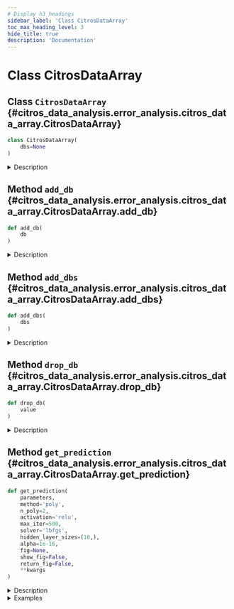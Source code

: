 ```yaml
---
# Display h3 headings
sidebar_label: 'Class CitrosDataArray'
toc_max_heading_level: 3
hide_title: true
description: 'Documentation'
---
```


# Class CitrosDataArray







    
## Class `CitrosDataArray` {#citros_data_analysis.error_analysis.citros_data_array.CitrosDataArray}





```python
class CitrosDataArray(
    dbs=None
)
```


<details>
  <summary>Description</summary>

Store CitrosData objects in a "dbs" attribute for regression analysis.

#### Parameters

Name|Type|Description
--|--|--
|**```dbs```**|**list**|list of CitrosData objects

</details>









    
## Method `add_db` {#citros_data_analysis.error_analysis.citros_data_array.CitrosDataArray.add_db}




```python
def add_db(
    db
)
```


<details>
  <summary>Description</summary>

Add one CitrosData object to CitrosDataArray.

#### Parameters

Name|Type|Description
--|--|--
|**```db```**|**[CitrosData](citros_data.md#citros_data_analysis.error_analysis.citros_data.CitrosData "citros_data_analysis.error_analysis.citros_data.CitrosData")**|CitrosData object to add to storage.

</details>


    
## Method `add_dbs` {#citros_data_analysis.error_analysis.citros_data_array.CitrosDataArray.add_dbs}




```python
def add_dbs(
    dbs
)
```


<details>
  <summary>Description</summary>

Add list of CitrosData objects to CitrosDataArray.

#### Parameters

Name|Type|Description
--|--|--
|**```dbs```**|**list**|list of CitrosData objects to add to storage.

</details>


    
## Method `drop_db` {#citros_data_analysis.error_analysis.citros_data_array.CitrosDataArray.drop_db}




```python
def drop_db(
    value
)
```


<details>
  <summary>Description</summary>

Remove CitrosData object from CitrosDataArray.

If **value** is an int, then removes by index, 
if **value** is a CitrosData object, then removes it if it exists in CitrosDataArray.

#### Parameters

Name|Type|Description
--|--|--
|**```value```**|**int** or **[CitrosData](citros_data.md#citros_data_analysis.error_analysis.citros_data.CitrosData "citros_data_analysis.error_analysis.citros_data.CitrosData")**|Object or index of object to remove.

</details>


    
## Method `get_prediction` {#citros_data_analysis.error_analysis.citros_data_array.CitrosDataArray.get_prediction}




```python
def get_prediction(
    parameters,
    method='poly',
    n_poly=2,
    activation='relu',
    max_iter=500,
    solver='lbfgs',
    hidden_layer_sizes=(10,),
    alpha=1e-16,
    fig=None,
    show_fig=False,
    return_fig=False,
    **kwargs
)
```


<details>
  <summary>Description</summary>

Show the predictions based on the results of the regression solution, neural net or gaussian mixture model.

#### Parameters

Name|Type|Description
--|--|--
|**```parameters```**|**dict**|Names of the independent parameters and their values to calculate the prediction.
|**```method```**|**str** or **list** of **str**, default `'poly'`|      &#8226; 'poly' - the polynomial regression.<br />      &#8226; 'neural_net' - the solution is finding based on [sklearn.neural_network.MLPRegressor](https://scikit-learn.org/stable/modules/generated/sklearn.neural_network.MLPRegressor.html).<br />      &#8226; 'gmm' - the gaussian mixture model is built and used for the prediction.
|**```n_poly```**|**int**, default **2**|Only used if **method** = 'poly'.<br />    The highest degree of the polynomial (1 for linear, 2 for quadratic, etc).
|**```activation```**|`{'relu', 'identity', 'logistic'` or `'tanh'}`, default `'relu'`|Only used if **method** = 'neural_net'.<br />    Activation function for the hidden layer, see sklearn.neural_network.MLPRegressor
|**```max_iter```**|**int**, default **500**|Only used if **method** = 'neural_net'.<br />    Maximum number of iterations.
|**```solver```**|`{'lbfgs', 'sgd', 'adam'}`, default `'lbfgs'`|Only used if **method** = 'neural_net'.<br />    The solver for weight optimization.
|**```hidden_layer_sizes```**|`array-like` of `shape(n_layers - 2,)`, default=**(10,)**|Only used if **method** = 'neural_net'.<br />    The ith element represents the number of neurons in the ith hidden layer.
|**```alpha```**|**float**, default `1e-16`|Only used if **method** = 'gmm'.<br />    Value of the covariance element of parameters.
|**```fig```**|**matplotlib.figure.Figure**, optional|figure to plot on. If None, then the new one is created.
|**```show_fig```**|**bool**, default **True**|If the figure will be shown.
|**```return_fig```**|**bool**, default **False**|If True, the figure and ax (or list of ax) will be returned.
#### Other Parameters

Name|Type|Description
--|--|--
|**```kwargs```**|**dict**, optional|Other keyword arguments for **method** = 'neural_net', see [sklearn.neural_network.MLPRegressor](https://scikit-learn.org/stable/modules/generated/sklearn.neural_network.MLPRegressor.html).
#### Returns

Name|Type|Description
--|--|--
|**```result```**|**pandas.DataFrame**|Predicted table
|**```fig```**|**matplotlib.figure.Figure**|if **return_fig** set to True
|**```ax```**|**matplotlib.axes.Axes** or **list** of **matplotlib.axes.Axes**|if **return_fig** set to True

</details>
<details>
  <summary>Examples</summary>

Create CitrosDataArray object:

```python
>>> db_array = analysis.CitrosDataArray()
```


Let's assume that for the topic 'A' there are simulations for the four different values of the some parameter 't', 
that is written in json-data column 'data.t'. To get list of the 'data.t' parameters get_unique_values() 
method may be used:

```python
>>> list_t = citros.topic('A').get_unique_values('data.t')
>>> print(list_t)
[-1.5, 0, 2.5, 4]
```


Let's find prediction for the values of the 'data.x.x_1' json-column for the case when 'data.t' equals 1.
Query data for each of these parameter values, set it as parameter, assign indexes over 'data.time' axis to set
correspondence between different simulations and pass the result to CitrosDataArray that we created:

```python
>>> for t in list_t:
...     #query data
...     df = citros.topic('A')\
...                .set_filter({'data.t': [t]})\
...                .data(['data.x.x_1', 'data.time', 'data.t'])
...
...     #create CitrosData object and set 'data.t' as a parameter.
...     dataset = analysis.CitrosData(df,  
...                                  data_label=['data.x.x_1'],
...                                  units = 'm', 
...                                  parameter_label = ['data.t'])
...
...     #scale over 'data.time'
...     db_sc = dataset.scale_data(n_points = 100, 
...                                param_label = 'data.time', 
...                                show_fig = False)
...
...     #store in CitrosDataArray by add_db() method
...     db_array.add_db(db_sc)
```


Get the prediction with 'poly' method:

```python
>>> result = db_array.get_prediction(parameters = {'data.t': 1},
...                                  method = 'poly', 
...                                  n_poly = 2,
...                                  show_fig = True)
>>> print(result)
    data.time   data.x.x_1
0       0.000000        1.155301
1       0.010101        1.145971
2       0.020202        1.232255
...
```

</details>